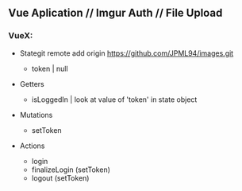 ## Vue Aplication // Imgur Auth // File Upload

### VueX:

- Stategit remote add origin https://github.com/JPML94/images.git
    - token | null

- Getters
    - isLoggedIn | look at value of 'token' in state object

- Mutations
    - setToken

- Actions
    - login
    - finalizeLogin (setToken)
    - logout (setToken)